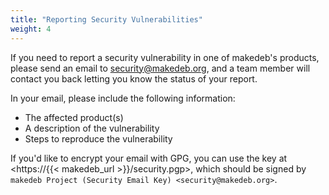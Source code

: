 ```yaml
---
title: "Reporting Security Vulnerabilities"
weight: 4
---
```


If you need to report a security vulnerability in one of makedeb's products, please send an email to <security@makedeb.org>, and a team member will contact you back letting you know the status of your report.

In your email, please include the following information:

- The affected product(s)
- A description of the vulnerability
- Steps to reproduce the vulnerability

If you'd like to encrypt your email with GPG, you can use the key at <https://{{< makedeb_url >}}/security.pgp>, which should be signed by `makedeb Project (Security Email Key) <security@makedeb.org>`.  
